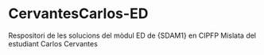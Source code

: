 # CervantesCarlos-ED
Respositori de les solucions del mòdul ED de {SDAM1} en CIPFP Mislata del estudiant Carlos Cervantes